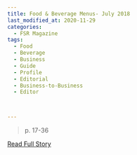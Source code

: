 ```yaml
---
title: Food & Beverage Menus- July 2018
last_modified_at: 2020-11-29
categories:
  - FSR Magazine
tags:
  - Food
  - Beverage
  - Business
  - Guide
  - Profile
  - Editorial 
  - Business-to-Business
  - Editor



---
```


> p. 17-36

<a href="http://www.omagdigital.com/publication/?i=506575&ver=html5&p=19" target="_blank">Read Full Story</a>
